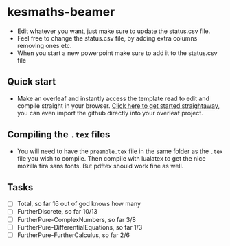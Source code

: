 # kesmaths-beamer
- Edit whatever you want, just make sure to update the status.csv file.
- Feel free to change the status.csv file, by adding extra columns removing ones etc.
- When you start a new powerpoint make sure to add it to the status.csv file

## Quick start
- Make an overleaf and instantly access the template read to edit and compile straight in your browser. [Click here to get started straightaway][1], you can even import the github directly into your overleaf project.

## Compiling the `.tex` files
- You will need to have the `preamble.tex` file in the same folder as the `.tex` file you wish to compile. Then compile with lualatex to get the nice mozilla fira sans fonts. But pdftex should work fine as well.

## Tasks
- [ ] Total, so far 16 out of god knows how many
- [ ] FurtherDiscrete, so far 10/13
- [ ] FurtherPure-ComplexNumbers, so far 3/8
- [ ] FurtherPure-DifferentialEquations, so far 1/3
- [ ] FurtherPure-FurtherCalculus, so far 2/6

[1]: https://www.overleaf.com/latex/templates/kesmaths-beamer/szhrknpcspsz
